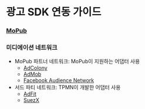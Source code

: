 # 광고 SDK 연동 가이드

### [MoPub](https://github.com/tpmn/mopub-android-tpmn-guide/tree/master/mopub)

### 미디에이션 네트워크

- MoPub 파트너 네트워크: MoPub이 지원하는 어댑터 사용
  - [AdColony](https://github.com/tpmn/mopub-android-tpmn-guide/tree/master/adcolony)
  - [AdMob](https://github.com/tpmn/mopub-android-tpmn-guide/tree/master/admob)
  - [Facebook Audience Network](https://github.com/tpmn/mopub-android-tpmn-guide/tree/master/facebookaudiencenetwork)
- 서드 파티 네트워크: TPMN이 개발한 어댑터 사용
  - [AdFit](https://github.com/tpmn/mopub-android-tpmn-guide/tree/master/adfit)
  - [SuezX](https://github.com/tpmn/mopub-android-tpmn-guide/tree/master/suezx)
